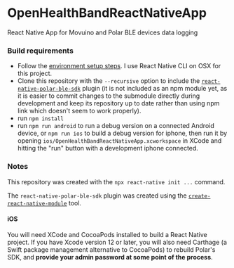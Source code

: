 # OpenHealthBandReactNativeApp

React Native App for Movuino and Polar BLE devices data logging

### Build requirements

* Follow the [environment setup steps](https://reactnative.dev/docs/environment-setup). I use React Native CLI on OSX for this project.
* Clone this repository with the `--recursive` option to include the [`react-native-polar-ble-sdk`](https://github.com/josephlarralde/react-native-polar-ble-sdk) plugin (it is not included as an npm module yet, as it is easier to commit changes to the submodule directly during development and keep its repository up to date rather than using npm link which doesn't seem to work properly).
* run `npm install`
* run `npm run android` to run a debug version on a connected Android device, or `npm run ios` to build a debug version for iphone, then run it by opening `ios/OpenHealthBandReactNativeApp.xcworkspace` in XCode and hitting the "run" button with a development iphone connected.

### Notes

This repository was created with the `npx react-native init ...` command.

The `react-native-polar-ble-sdk` plugin was created using the [`create-react-native-module`](https://github.com/brodybits/create-react-native-module) tool.

#### iOS

You will need XCode and CocoaPods installed to build a React Native project.
If you have Xcode version 12 or later, you will also need Carthage (a Swift
package management alternative to CocoaPods) to rebuild Polar's SDK,
and **provide your admin password at some point of the process**.
